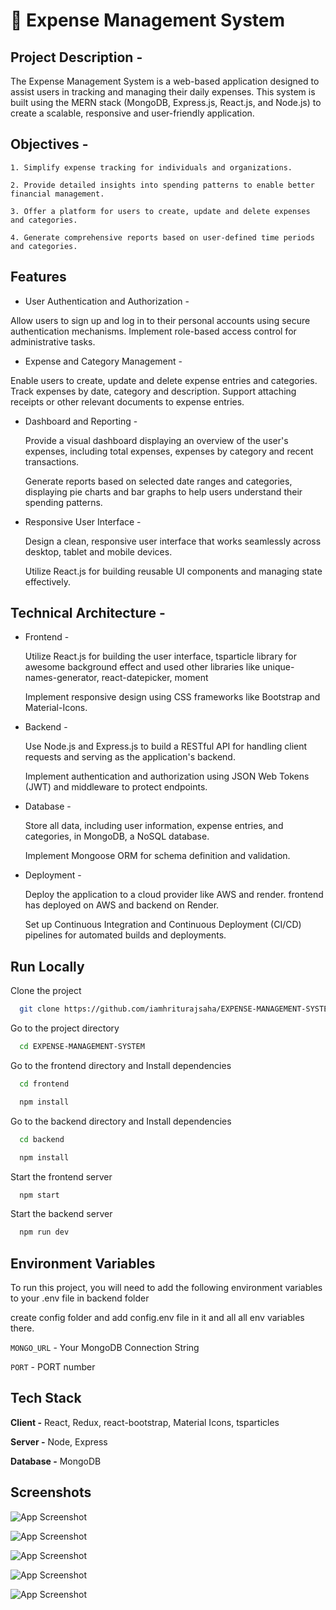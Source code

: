 # 💸 Expense Management System

## Project Description -

The Expense Management System is a web-based application designed to assist users in tracking and managing their daily expenses. This system is built using the MERN stack (MongoDB, Express.js, React.js, and Node.js) to create a scalable, responsive and user-friendly application.

## Objectives -

    1. Simplify expense tracking for individuals and organizations.

    2. Provide detailed insights into spending patterns to enable better financial management.

    3. Offer a platform for users to create, update and delete expenses and categories.

    4. Generate comprehensive reports based on user-defined time periods and categories.

## Features


- User Authentication and Authorization -

Allow users to sign up and log in to their personal accounts using secure authentication mechanisms.
Implement role-based access control for administrative tasks.

- Expense and Category Management -

Enable users to create, update and delete expense entries and categories.
Track expenses by date, category and description.
Support attaching receipts or other relevant documents to expense entries.

- Dashboard and Reporting -

    Provide a visual dashboard displaying an overview of the user's expenses, including total expenses, expenses by category and recent transactions.

    Generate reports based on selected date ranges and categories, displaying pie charts and bar graphs to help users understand their spending patterns.
    

- Responsive User Interface -

    Design a clean, responsive user interface that works seamlessly across desktop, tablet and mobile devices.
    
    Utilize React.js for building reusable UI components and managing state effectively.


## Technical Architecture -

- Frontend -

    Utilize React.js for building the user interface, tsparticle library for awesome background effect and used other libraries like unique-names-generator, react-datepicker, moment

    Implement responsive design using CSS frameworks like Bootstrap and Material-Icons.

- Backend -

    Use Node.js and Express.js to build a RESTful API for handling client requests and serving as the application's backend.

    Implement authentication and authorization using JSON Web Tokens (JWT) and middleware to protect endpoints.

- Database -

    Store all data, including user information, expense entries, and categories, in MongoDB, a NoSQL database.

    Implement Mongoose ORM for schema definition and validation.

- Deployment -

    Deploy the application to a cloud provider like AWS and render.
    frontend has deployed on AWS and backend on Render.

    Set up Continuous Integration and Continuous Deployment (CI/CD) pipelines for automated builds and deployments.
## Run Locally

Clone the project

```bash
  git clone https://github.com/iamhriturajsaha/EXPENSE-MANAGEMENT-SYSTEM
```

Go to the project directory

```bash
  cd EXPENSE-MANAGEMENT-SYSTEM
```

Go to the frontend directory and Install dependencies

```bash
  cd frontend
```
```bash
  npm install
```

Go to the backend directory and Install dependencies

```bash
  cd backend
```
```bash
  npm install
```

Start the frontend server

```bash
  npm start
```


Start the backend server

```bash
  npm run dev
```

## Environment Variables

To run this project, you will need to add the following environment variables to your .env file in backend folder

create config folder and add config.env file in it and all all env variables there.

`MONGO_URL` - Your MongoDB Connection String

`PORT` - PORT number


## Tech Stack

**Client -** React, Redux, react-bootstrap, Material Icons, tsparticles

**Server -** Node, Express

**Database -** MongoDB


## Screenshots

![App Screenshot](https://i.postimg.cc/6qLR3WNt/Expense-Management-System-Brave-19-04-2023-11-08-53.png)

![App Screenshot](https://i.postimg.cc/DynLNXqZ/Expense-Management-System-Brave-19-04-2023-11-08-59.png)

![App Screenshot](https://i.postimg.cc/Dy6L3wgc/Expense-Management-System-Brave-19-04-2023-11-15-46.png)

![App Screenshot](https://i.postimg.cc/13YF47bn/Expense-Management-System-Brave-19-04-2023-11-15-54.png)

![App Screenshot](https://i.postimg.cc/rwpWV2Z2/Expense-Management-System-Brave-19-04-2023-11-16-01.png)
